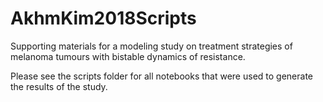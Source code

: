 # AkhmKim2018Scripts
Supporting materials for a modeling study on treatment strategies of melanoma tumours with bistable dynamics of resistance.

Please see the scripts folder for all notebooks that were used to generate the results of the study.
